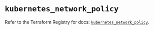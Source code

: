 # `kubernetes_network_policy`

Refer to the Terraform Registry for docs: [`kubernetes_network_policy`](https://registry.terraform.io/providers/hashicorp/kubernetes/2.28.0/docs/resources/network_policy).
